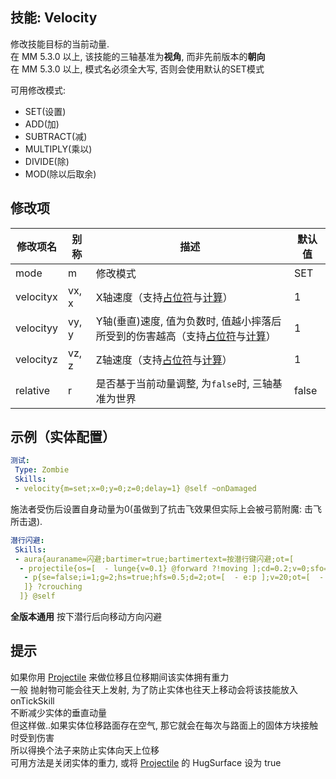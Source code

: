 技能: Velocity
--------------------------

修改技能目标的当前动量.  
在 MM 5.3.0 以上, 该技能的三轴基准为**视角**, 而非先前版本的**朝向**  
在 MM 5.3.0 以上, 模式名必须全大写, 否则会使用默认的SET模式

可用修改模式:

-   SET(设置)
-   ADD(加)
-   SUBTRACT(减)
-   MULTIPLY(乘以)
-   DIVIDE(除)
-   MOD(除以后取余)

修改项
----------

| 修改项名 | 别称    | 描述                                                                                                    | 默认值 |
|-----------|------------|----------------------------------------------------------------------------------------------------------------|---------------|
| mode      | m       | 修改模式 | SET  |
| velocityx | vx, x   | X轴速度（支持[占位符](/技能/占位符)与[计算](/技能/计算)）  | 1             |
| velocityy | vy, y   | Y轴(垂直)速度, 值为负数时, 值越小摔落后所受到的伤害越高（支持[占位符](/技能/占位符)与[计算](/技能/计算)）  | 1             |
| velocityz | vz, z   | Z轴速度（支持[占位符](/技能/占位符)与[计算](/技能/计算)）  | 1   |
| relative | r | 是否基于当前动量调整, 为`false`时, 三轴基准为世界 | false |

示例（实体配置）
--------

```yaml
测试:
 Type: Zombie
 Skills:
 - velocity{m=set;x=0;y=0;z=0;delay=1} @self ~onDamaged
```
施法者受伤后设置自身动量为0(虽做到了抗击飞效果但实际上会被弓箭附魔: 击飞 所击退).
```yaml
潜行闪避:
 Skills:
 - aura{auraname=闪避;bartimer=true;bartimertext=按潜行键闪避;ot=[
  - projectile{os=[  - lunge{v=0.1} @forward ?!moving ];cd=0.2;v=0;sfo=0;hfs=1;syo=0;se=false;i=1;d=10;ot=[  - e:p{a=1} ];oe=[
   - p{se=false;i=1;g=2;hs=true;hfs=0.5;d=2;ot=[  - e:p ];v=20;ot=[  - lunge{v=5} - jump{v=-5} ];ho=180;sfo=0;syo=0} @origin
   ]} ?crouching
  ]} @self
```
**全版本通用** 按下潜行后向移动方向闪避


提示
----

如果你用 [Projectile](/技能/列表/projectile) 来做位移且位移期间该实体拥有重力  
一般 抛射物可能会往天上发射, 为了防止实体也往天上移动会将该技能放入onTickSkill  
不断减少实体的垂直动量  
但这样做..如果实体位移路面存在空气, 那它就会在每次与路面上的固体方块接触时受到伤害  
所以得换个法子来防止实体向天上位移  
可用方法是关闭实体的重力, 或将 [Projectile](/技能/列表/projectile) 的 HugSurface 设为 true
